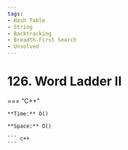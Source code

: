 ```yaml
---
tags:
- Hash Table
- String
- Backtracking
- Breadth-First Search
- Unsolved
---
```



# 126. Word Ladder II

=== "C++"

    **Time:** O()

    **Space:** O()

    ``` c++
    ```